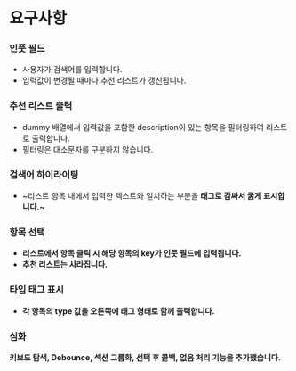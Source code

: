 # 요구사항

### 인풋 필드

- 사용자가 검색어를 입력합니다.
- 입력값이 변경될 때마다 추천 리스트가 갱신됩니다.
  
### 추천 리스트 출력

- dummy 배열에서 입력값을 포함한 description이 있는 항목을 필터링하여 리스트로 출력합니다.
- 필터링은 대소문자를 구분하지 않습니다.
  
### 검색어 하이라이팅

- ~리스트 항목 내에서 입력한 텍스트와 일치하는 부분을 <strong> 태그로 감싸서 굵게 표시합니다.~

### 항목 선택

- 리스트에서 항목 클릭 시 해당 항목의 key가 인풋 필드에 입력됩니다.
- 추천 리스트는 사라집니다.
  
### 타입 태그 표시

- 각 항목의 type 값을 오른쪽에 태그 형태로 함께 출력합니다.

### 심화

키보드 탐색, Debounce, 섹션 그룹화, 선택 후 콜백, 없음 처리 기능을 추가했습니다.
